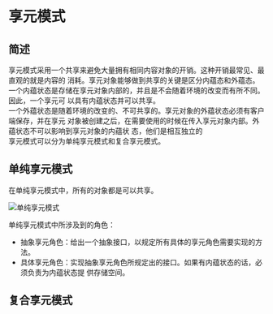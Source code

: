 # 享元模式
## 简述
享元模式采用一个共享来避免大量拥有相同内容对象的开销。这种开销最常见、最直观的就是内容的
消耗。享元对象能够做到共享的关键是区分内蕴态和外蕴态。 <br>
一个内蕴状态是存储在享元对象内部的，并且是不会随着环境的改变而有所不同。因此，一个享元可
以具有内蕴状态并可以共享。<br>
一个外蕴状态是随着环境的改变的、不可共享的。享元对象的外蕴状态必须有客户端保存，并在享元
对象被创建之后，在需要使用的时候在传入享元对象内部。外蕴状态不可以影响到享元对象的内蕴状
态，他们是相互独立的<br>
享元模式可以分为单纯享元模式和复合享元模式。<br>

## 单纯享元模式
在单纯享元模式中，所有的对象都是可以共享。<br>

![单纯享元模式](https://github.com/lzh984294471/designPattern/raw/master/pics/flyweight1.png)

单纯享元模式中所涉及到的角色：

* 抽象享元角色：给出一个抽象接口，以规定所有具体的享元角色需要实现的方法。
* 具体享元角色：实现抽象享元角色所规定出的接口。如果有内蕴状态的话，必须负责为内蕴状态提
供存储空间。


## 复合享元模式

